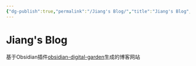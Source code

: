```yaml
---
{"dg-publish":true,"permalink":"/Jiang's Blog/","title":"Jiang's Blog","tags":["gardenEntry","gardenEntry","gardenEntry","gardenEntry","gardenEntry","gardenEntry","gardenEntry","gardenEntry","gardenEntry","gardenEntry"],"noteIcon":""}
---
```



# Jiang's Blog

基于Obsidian插件[obsidian-digital-garden](https://github.com/oleeskild/Obsidian-Digital-Garden)生成的博客网站
